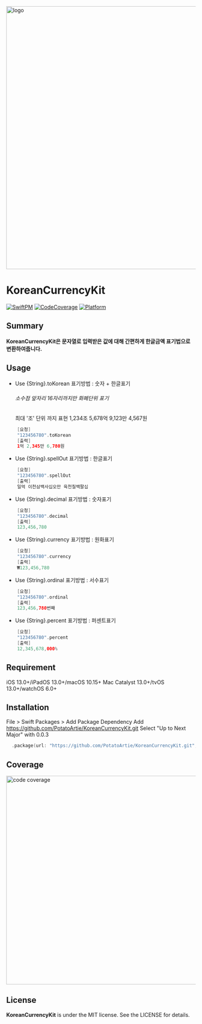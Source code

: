 <img width="698" alt="logo" src="https://user-images.githubusercontent.com/98959780/228770091-87679611-0246-40fe-a351-b80bcd0a7339.png">

# KoreanCurrencyKit

[![SwiftPM](https://img.shields.io/badge/SPM-supported-DE5C43.svg?style=flat)](https://swift.org/package-manager/)
[![CodeCoverage](https://img.shields.io/static/v1?label=CodeCoverage&message=90.5&color=green)](https://github.com/PotatoArtie/KoreanCurrencyKit)
[![Platform](https://img.shields.io/static/v1?label=platform&message=iOS&color=lightgrey)](https://github.com/PotatoArtie/KoreanCurrencyKit)



## Summary

 **KoreanCurrencyKit은 문자열로 입력받은 값에 대해 간편하게 한글금액 표기법으로 변환하여줍니다.**


## Usage 


- Use {String}.toKorean 
표기방법 : 숫자 + 한글표기

    ###### 소수점 앞자리 16자리까지만 화폐단위 표기 
    최대 '조' 단위 까지 표현 
    1,234조 5,678억 9,123만 4,567원

``` swift 
    [요청]
    "123456780".toKorean 
    [출력]
    1억 2,345만 6,780원
```

- Use {String}.spellOut 
표기방법 : 한글표기
``` swift 
    [요청]
    "123456780".spellOut 
    [출력]
    일억 이천삼백사십오만 육천칠백팔십
```

- Use {String}.decimal
표기방법 : 숫자표기
``` swift 
    [요청]
    "123456780".decimal 
    [출력]
    123,456,780
```

- Use {String}.currency
표기방법 : 원화표기
``` swift 
    [요청]
    "123456780".currency 
    [출력]
    ₩123,456,780
```

- Use {String}.ordinal
표기방법 : 서수표기
``` swift 
    [요청]
    "123456780".ordinal
    [출력]
    123,456,780번째
```

- Use {String}.percent
표기방법 : 퍼센트표기
``` swift 
    [요청]
    "123456780".percent
    [출력]
    12,345,678,000%
```


## Requirement

iOS 13.0+/iPadOS 13.0+/macOS 10.15+
Mac Catalyst 13.0+/tvOS 13.0+/watchOS 6.0+

## Installation 

File > Swift Packages > Add Package Dependency
Add https://github.com/PotatoArtie/KoreanCurrencyKit.git
Select "Up to Next Major" with 0.0.3

``` swift 
  .package(url: "https://github.com/PotatoArtie/KoreanCurrencyKit.git", .upToNextMajor(from: "0.0.3"))
```

## Coverage
<img width="554" alt="code coverage" src="https://user-images.githubusercontent.com/98959780/228801793-c0d00fe3-a68b-44c7-80d0-1b474afb8214.png">


## License

**KoreanCurrencyKit** is under the MIT license. See the LICENSE for details.
